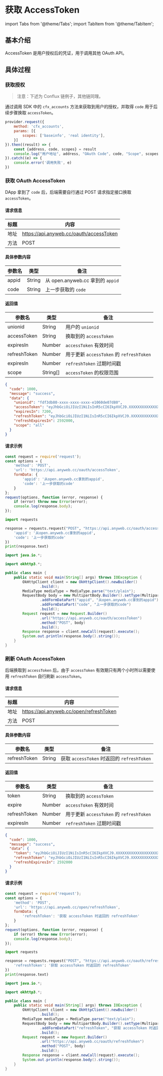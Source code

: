 # 获取 AccessToken

import Tabs from '@theme/Tabs'; import TabItem from '@theme/TabItem';

## 基本介绍

AccessToken 是用户授权后的凭证，用于调用其他 OAuth API。

## 具体过程

### 获取授权

> 注意：下述为 Conflux 链例子，其他链同理。

通过调用 SDK 中的 `cfx_accounts` 方法来获取到用户的授权，并取得 `code` 用于后续步骤换取 `accessToken`。

```javascript
provider.request({
    method: 'cfx_accounts',
    params: [{
        scopes: ['baseinfo', 'real identity'],
    }]
}).then((result) => {
    const {address, code, scopes} = result
    console.log("用户地址", address, "OAuth Code", code, "Scope", scopes)
}).catch((e) => {
    console.error('调用失败', e)
})
```

### 获取 OAuth AccessToken

DApp 拿到了 `code` 后，后端需要自行通过 POST 请求指定接口换取 `accessToken`。

#### 请求信息

| 标题   | 内容                                      |
|------|-----------------------------------------|
| 地址   | https://api.anyweb.cc/oauth/accessToken |
| 方法   | POST                                    |

#### 具体参数内容

| 参数名    | 类型     | 备注                            |
|--------|--------|-------------------------------|
| appid  | String | 从 open.anyweb.cc 拿到的 `appid`  |
| code   | String | 上一步获取的 `code`                 |

#### 返回值

| 参数名          | 类型       | 备注                                |
|--------------|----------|-----------------------------------|
| unionid      | String   | 用户的 `unionid`                     |
| accessToken  | String   | 换取到的 `accessToken`                |
| expiresIn    | Number   | `accessToken` 有效时间                |
| refreshToken | Number   | 用于更新 `accessToken` 的 `refreshToken` |
| expiresIn    | Number   | `refreshToken` 过期时间戳              |
| scope        | String[] | `accessToken` 的权限范围               |

```json
{
  "code": 1000,
  "message": "success",
  "data": {
    "unionid": "fdf3db80-xxxx-xxxx-xxxx-e1060de07d80",
    "accessToken": "eyJhbGciOiJIUzI1NiIsInR5cCI6IkpXVCJ9.XXXXXXXXXXXXXXXXXXXXXXXXXXXXXXXXXXXXXXXXXXXXXXXXXXXXXXXXXXXXXX1hZjMyLWUxMDYwZGUwN2Q4MCIsImFwcGlkIjoiMWQxNDdjMDctNjM5Zi00YWI0LWFiNDktNzNkMWQ4OTkwOTk5IiwiaXNSZWZyZXNoIjpmYWxzZSwiaWF0IjoxNjXXXXXXXXXXXXXXXXXXXXXXXXXXXXXXXX.zKKYZcNTZ-PMSW6OgpIomai5IU1ehDYgxDw90RU8rRs",
    "expiresIn": 7200,
    "refreshToken": "eyJhbGciOiJIUzI1NiIsInR5cCI6IkpXVCJ9.XXXXXXXXXXXXXXXXXXXXXXXXXXXXXXXXXXXXXXXXXXXXXXXXXXXXXXXXXXXXXXQtYWYzMi1lMTA2MGRlMDdkODAiLCJhcHBpZCI6IjFkMTQ3YzA3LTYzOWYtNGFiNC1hYjQ5LTczZDFkODk5MDk5OSIsImlzUmVmcmVzaCI6dHJ1ZSwiaWF0IjoxNjXXXXXXXXXXXXXXXXXXXXXXXXXXXXXXX.fHm7xf9CWAXbN3rlJ83ExAC1aW9kmK-N6FyvyqcYumA",
    "refreshExpiresIn": 2592000,
    "scope": "all"
  }
}
```

#### 请求示例

<Tabs>
<TabItem value="js" label="Node">

```javascript
const request = require('request');
const options = {
    'method': 'POST',
    'url': 'https://api.anyweb.cc/oauth/accessToken',
    formData: {
        'appid': '从open.anyweb.cc拿到的appid',
        'code': '上一步获取的code'
    }
};
request(options, function (error, response) {
    if (error) throw new Error(error);
    console.log(response.body);
});
```

</TabItem>
<TabItem value="py" label="Python">

```py
import requests

response = requests.request("POST", "https://api.anyweb.cc/oauth/accessToken", data={
    'appid': '从open.anyweb.cc拿到的appid',
    'code': '上一步获取的code'
})
print(response.text)
```

</TabItem>
<TabItem value="java" label="Java">

```java
import java.io.*;

import okhttp3.*;

public class main {
    public static void main(String[] args) throws IOException {
        OkHttpClient client = new OkHttpClient().newBuilder()
                .build();
        MediaType mediaType = MediaType.parse("text/plain");
        RequestBody body = new MultipartBody.Builder().setType(MultipartBody.FORM)
                .addFormDataPart("appid", "从open.anyweb.cc拿到的appid")
                .addFormDataPart("code", "上一步获取的code")
                .build();
        Request request = new Request.Builder()
                .url("https://api.anyweb.cc/oauth/accessToken")
                .method("POST", body)
                .build();
        Response response = client.newCall(request).execute();
        System.out.println(response.body().string());
    }
}

```

</TabItem>
</Tabs>

### 刷新 OAuth AccessToken

后端换取到 `accessToken` 后，由于 `accessToken` 有效期只有两个小时所以需要使用 `refreshToken` 自行刷新 `accessToken`。

#### 请求信息

| 标题   | 内容                                      |
|------|-----------------------------------------|
| 地址   | https://api.anyweb.cc/open/refreshToken |
| 方法   | POST                                    |

#### 具体参数内容

| 参数名          | 类型     | 备注                                   |
|--------------|--------|--------------------------------------|
| refreshToken | String | 获取 `accessToken` 时返回的 `refreshToken` |

#### 返回值

| 参数名          | 类型     | 备注                                  |
|--------------|--------|-------------------------------------|
| token        | String | 换取到的 `accessToken`                  |
| expire       | Number | `accessToken` 有效时间                  |
| refreshToken | Number | 用于更新 `accessToken` 的 `refreshToken` |
| expiresIn    | Number | `refreshToken` 过期时间戳                |

```json
{
  "code": 1000,
  "message": "success",
  "data": {
    "token": "eyJhbGciOiJIUzI1NiIsInR5cCI6IkpXVCJ9.XXXXXXXXXXXXXXXXXXXXXXXXXXXXXXXXXXXXXXXXXXXXXXXXXXXXXXXXXXXXXX1hZjMyLWUxMDYwZGUwN2Q4MCIsImFwcGlkIjoiMWQxNDdjMDctNjM5Zi00YWI0LWFiNDktNzNkMWQ4OTkwOTk5IiwiaXNSZWZyZXNoIjpmYWxzZSwiaWF0IjoxNjXXXXXXXXXXXXXXXXXXXXXXXXXXXXXXXX.zKKYZcNTZ-PMSW6OgpIomai5IU1ehDYgxDw90RU8rRs",
    "refreshToken": "eyJhbGciOiJIUzI1NiIsInR5cCI6IkpXVCJ9.XXXXXXXXXXXXXXXXXXXXXXXXXXXXXXXXXXXXXXXXXXXXXXXXXXXXXXXXXXXXXXQtYWYzMi1lMTA2MGRlMDdkODAiLCJhcHBpZCI6IjFkMTQ3YzA3LTYzOWYtNGFiNC1hYjQ5LTczZDFkODk5MDk5OSIsImlzUmVmcmVzaCI6dHJ1ZSwiaWF0IjoxNjXXXXXXXXXXXXXXXXXXXXXXXXXXXXXXX.fHm7xf9CWAXbN3rlJ83ExAC1aW9kmK-N6FyvyqcYumA",
    "refreshExpiresIn": 2592000
  }
}
```

#### 请求示例

<Tabs>
<TabItem value="js" label="Node">

```javascript
const request = require('request');
const options = {
    'method': 'POST',
    'url': 'https://api.anyweb.cc/open/refreshToken',
    formData: {
        'refreshToken': '获取 accessToken 时返回的 refreshToken'
    }
};
request(options, function (error, response) {
    if (error) throw new Error(error);
    console.log(response.body);
});
```

</TabItem>
<TabItem value="py" label="Python">

```py
import requests

response = requests.request("POST", "https://api.anyweb.cc/oauth/refreshToken", data={
    'refreshToken': '获取 accessToken 时返回的 refreshToken'
})
print(response.text)
```

</TabItem>
<TabItem value="java" label="Java">

```java
import java.io.*;

import okhttp3.*;

public class main {
    public static void main(String[] args) throws IOException {
        OkHttpClient client = new OkHttpClient().newBuilder()
                .build();
        MediaType mediaType = MediaType.parse("text/plain");
        RequestBody body = new MultipartBody.Builder().setType(MultipartBody.FORM)
                .addFormDataPart("refreshToken", "获取 accessToken 时返回的 refreshToken")
                .build();
        Request request = new Request.Builder()
                .url("https://api.anyweb.cc/oauth/refreshToken")
                .method("POST", body)
                .build();
        Response response = client.newCall(request).execute();
        System.out.println(response.body().string());
    }
}

```

</TabItem>
</Tabs>

